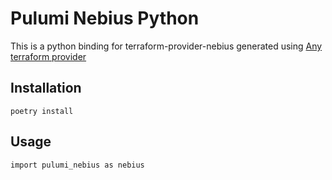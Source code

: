 # Pulumi Nebius Python

This is a python binding for terraform-provider-nebius generated using [Any terraform provider](https://www.pulumi.com/registry/packages/terraform-provider/)

## Installation

    poetry install

## Usage

    import pulumi_nebius as nebius